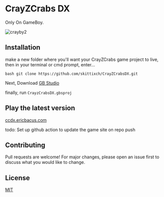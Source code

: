 # CrayZCrabs DX
Only On GameBoy.

![crayby2](https://github.com/skittixch/CrayZCrabsDX/assets/762694/e254aa8a-90a3-45a1-b0d2-54035246c09d)


## Installation
make a new folder where you'll want your CrayZCrabs game project to live, then in your terminal or cmd prompt, enter...

`bash
git clone https://github.com/skittixch/CrayZCrabsDX.git
`

Next, Download [GB Studio](https://github.com/chrismaltby/gb-studio#installation "A low/no-code Gameboy game creator ")

finally, run ```CrayzCrabsDX.gbsproj```

## Play the latest version

[ccdx.ericbacus.com](https://ccdx.ericbacus.com)

todo: Set up github action to update the game site on repo push

## Contributing

Pull requests are welcome! For major changes, please open an issue first
to discuss what you would like to change.

## License

[MIT](https://choosealicense.com/licenses/mit/)

